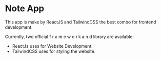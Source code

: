 # Note App

This app is make by ReactJS and TailwindCSS the best combo for frontend development.

Currently, two official f r a m e w o r k a n d library are available:

- ReactJs uses for Website Development.
- TailwindCSS uses for styling the website.
